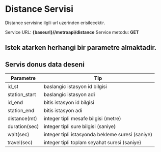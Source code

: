 # Distance Servisi
Distance servisine ilgili url uzerinden erisilecektir.

Service URL: **{baseurl}//metroapi/distance**
Service metodu: **GET**

## Istek atarken herhangi bir parametre almaktadir.

## Servis donus data deseni

Parametre | Tip
------------ | ------------
id_st | baslangic istasyon id bilgisi
station_start | baslangic istasyon adi
id_end | bitis istasyon id bilgisi
station_end | bitis istasyon adi 
distance(mt) | integer tipli mesafe bilgisi (metre)
duration(sec) | integer tipli sure bilgisi (saniye)
wait(sec) | integer tipli istasyonda bekleme suresi (saniye)
travel(sec) | integer tipli toplam seyahat suresi (saniye)

